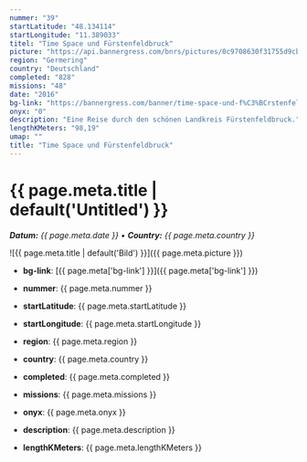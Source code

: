 ```yaml
---
nummer: "39"
startLatitude: "48.134114"
startLongitude: "11.389033"
titel: "Time Space und Fürstenfeldbruck"
picture: "https://api.bannergress.com/bnrs/pictures/0c9708630f31755d9cb89f468ad2e6ba"
region: "Germering"
country: "Deutschland"
completed: "828"
missions: "48"
date: "2016"
bg-link: "https://bannergress.com/banner/time-space-und-f%C3%BCrstenfeldbruck-7a7f"
onyx: "0"
description: "Eine Reise durch den schönen Landkreis Fürstenfeldbruck."
lengthKMeters: "98,19"
umap: ""
title: "Time Space und Fürstenfeldbruck"
---
```

# {{ page.meta.title | default('Untitled') }}

_**Datum:** {{ page.meta.date }} • **Country:** {{ page.meta.country }}_

![{{ page.meta.title | default('Bild') }}]({{ page.meta.picture }})

- **bg-link**: [{{ page.meta['bg-link'] }}]({{ page.meta['bg-link'] }})

- **nummer**: {{ page.meta.nummer }}
- **startLatitude**: {{ page.meta.startLatitude }}
- **startLongitude**: {{ page.meta.startLongitude }}
- **region**: {{ page.meta.region }}
- **country**: {{ page.meta.country }}
- **completed**: {{ page.meta.completed }}
- **missions**: {{ page.meta.missions }}
- **onyx**: {{ page.meta.onyx }}
- **description**: {{ page.meta.description }}
- **lengthKMeters**: {{ page.meta.lengthKMeters }}
